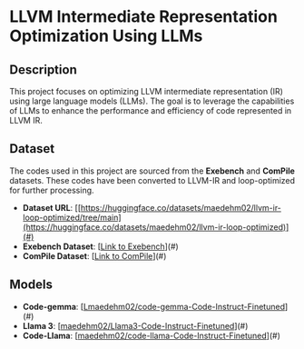 # LLVM Intermediate Representation Optimization Using LLMs

## Description

This project focuses on optimizing LLVM intermediate representation (IR) using large language models (LLMs). The goal is to leverage the capabilities of LLMs to enhance the performance and efficiency of code represented in LLVM IR.

## Dataset
The codes used in this project are sourced from the **Exebench** and **ComPile** datasets. These codes have been converted to LLVM-IR and loop-optimized for further processing.

- **Dataset URL**: [[https://huggingface.co/datasets/maedehm02/llvm-ir-loop-optimized/tree/main](https://huggingface.co/datasets/maedehm02/llvm-ir-loop-optimized)](#)
- **Exebench Dataset**: [[Link to Exebench](https://huggingface.co/datasets/jordiae/exebench/tree/main)](#)
- **ComPile Dataset**: [[Link to ComPile](https://huggingface.co/datasets/llvm-ml/ComPile/commit/0c160390f06b3657d4d404a3a8d502ea4aeb3c0b)](#)




## Models

- **Code-gemma**: [[Lmaedehm02/code-gemma-Code-Instruct-Finetuned](https://huggingface.co/maedehm02/code-gemma-Code-Instruct-Finetune-test/commit/00b94e506d27f24e21e991626c80d64e0971b8c7)](#)
- **Llama 3**: [[maedehm02/Llama3-Code-Instruct-Finetuned](https://huggingface.co/maedehm02/LLama3-Code-Instruct-Finetune-test/commit/4bcaa16ce9063225cc66fe46695185c4acfee725)](#)
- **Code-Llama**: [[maedehm02/code-llama-Code-Instruct-Finetuned](https://huggingface.co/maedehm02/code-llama-Code-Instruct-Finetune-test/commit/775920a5ab7261955a907ba473cf869d6b64c975)](#)
